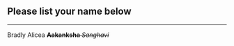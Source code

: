 ## Please list your name below
--------------------------------------------------------------------------------------------------------------------------------------
Bradly Alicea
  ~~**Aakanksha** _Sanghavi_~~
